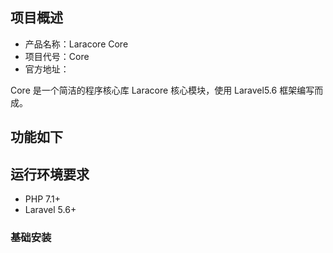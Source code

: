 
## 项目概述

* 产品名称：Laracore Core
* 项目代号：Core
* 官方地址：

Core 是一个简洁的程序核心库 Laracore 核心模块，使用 Laravel5.6 框架编写而成。

## 功能如下

## 运行环境要求

- PHP 7.1+
- Laravel 5.6+

### 基础安装
